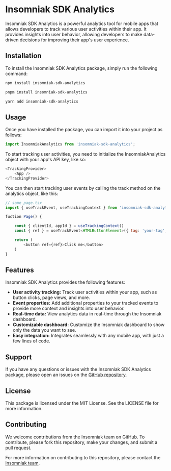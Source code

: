 # Insomniak SDK Analytics

Insomniak SDK Analytics is a powerful analytics tool for mobile apps that allows developers to track various user activities within their app. It provides insights into user behavior, allowing developers to make data-driven decisions for improving their app's user experience.

## Installation

To install the Insomniak SDK Analytics package, simply run the following command:

```bash
npm install insomniak-sdk-analytics

pnpm install insomniak-sdk-analytics

yarn add insomniak-sdk-analytics
```


## Usage

Once you have installed the package, you can import it into your project as follows:

```javascript
import InsomniakAnalytics from 'insomniak-sdk-analytics';
```

To start tracking user activities, you need to initialize the InsomniakAnalytics object with your app's API key, like so:

```javascript
<TrackingProvider>
    <App />
</TrackingProvider>
```

You can then start tracking user events by calling the track method on the analytics object, like this:

```javascript
// some page.tsx
import { useTrackEvent, useTrackingContext } from 'insomniak-sdk-analytics'

fuction Page() {

    const { clientId, appId } = useTrackingContext()
    const { ref } = useTrackEvent<HTMLButtonElement>({ tag: 'your-tag', type: 'click', clientId, appId })

    return (
        <button ref={ref}>Click me</button>
    )
}
```

## Features

Insomniak SDK Analytics provides the following features:

- **User activity tracking:** Track user activities within your app, such as button clicks, page views, and more.
- **Event properties:** Add additional properties to your tracked events to provide more context and insights into user behavior.
- **Real-time data:** View analytics data in real-time through the Insomniak dashboard.
- **Customizable dashboard:** Customize the Insomniak dashboard to show only the data you want to see.
- **Easy integration:** Integrates seamlessly with any mobile app, with just a few lines of code.

## Support

If you have any questions or issues with the Insomniak SDK Analytics package, please open an issues on the [GitHub repository](https://github.com/esgi-insomniak/Ton-Yu-Gi-Oh).

## License

This package is licensed under the MIT License. See the LICENSE file for more information.

## Contributing

We welcome contributions from the Insomniak team on GitHub. To contribute, please fork this repository, make your changes, and submit a pull request.

For more information on contributing to this repository, please contact the [Insomniak team](https://github.com/orgs/esgi-insomniak/teams/insominak).


